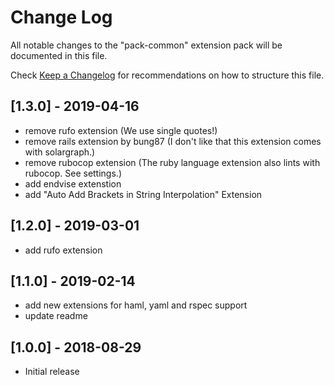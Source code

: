 # Change Log
All notable changes to the "pack-common" extension pack will be documented in this file.

Check [Keep a Changelog](http://keepachangelog.com/) for recommendations on how to structure this file.

## [1.3.0] - 2019-04-16
- remove rufo extension (We use single quotes!)
- remove rails extension by bung87 (I don't like that this extension comes with solargraph.)
- remove rubocop extension (The ruby language extension also lints with rubocop. See settings.)
- add endvise extenstion
- add "Auto Add Brackets in String Interpolation" Extension

## [1.2.0] - 2019-03-01
- add rufo extension

## [1.1.0] - 2019-02-14
- add new extensions for haml, yaml and rspec support
- update readme

## [1.0.0] - 2018-08-29
- Initial release
